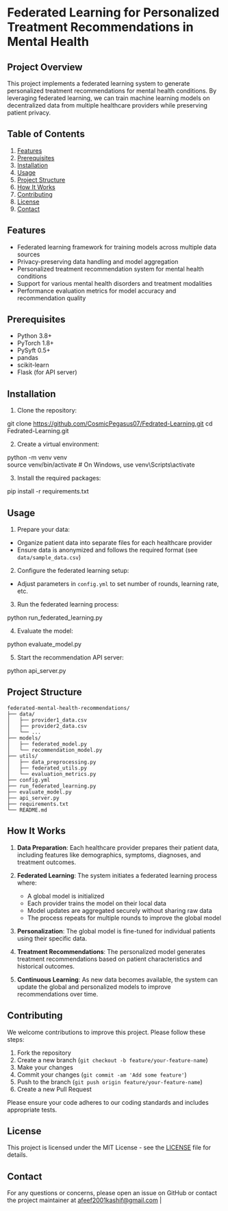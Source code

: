 # Federated Learning for Personalized Treatment Recommendations in Mental Health

## Project Overview

This project implements a federated learning system to generate personalized treatment recommendations for mental health conditions. By leveraging federated learning, we can train machine learning models on decentralized data from multiple healthcare providers while preserving patient privacy.

## Table of Contents

1. [Features](#features)
2. [Prerequisites](#prerequisites)
3. [Installation](#installation)
4. [Usage](#usage)
5. [Project Structure](#project-structure)
6. [How It Works](#how-it-works)
7. [Contributing](#contributing)
8. [License](#license)
9. [Contact](#contact)

## Features

- Federated learning framework for training models across multiple data sources
- Privacy-preserving data handling and model aggregation
- Personalized treatment recommendation system for mental health conditions
- Support for various mental health disorders and treatment modalities
- Performance evaluation metrics for model accuracy and recommendation quality

## Prerequisites

- Python 3.8+
- PyTorch 1.8+
- PySyft 0.5+
- pandas
- scikit-learn
- Flask (for API server)

## Installation

1. Clone the repository:

git clone https://github.com/CosmicPegasus07/Fedrated-Learning.git
cd Fedrated-Learning.git

2. Create a virtual environment:

python -m venv venv            
source venv/bin/activate  # On Windows, use venv\Scripts\activate

3. Install the required packages:

pip install -r requirements.txt

## Usage

1. Prepare your data:
- Organize patient data into separate files for each healthcare provider
- Ensure data is anonymized and follows the required format (see `data/sample_data.csv`)

2. Configure the federated learning setup:
- Adjust parameters in `config.yml` to set number of rounds, learning rate, etc.

3. Run the federated learning process:

python run_federated_learning.py

4. Evaluate the model:

python evaluate_model.py

5. Start the recommendation API server:

python api_server.py

## Project Structure
```text
federated-mental-health-recommendations/
├── data/
│   ├── provider1_data.csv
│   ├── provider2_data.csv
│   └── ...
├── models/
│   ├── federated_model.py
│   └── recommendation_model.py
├── utils/
│   ├── data_preprocessing.py
│   ├── federated_utils.py
│   └── evaluation_metrics.py
├── config.yml
├── run_federated_learning.py
├── evaluate_model.py
├── api_server.py
├── requirements.txt
└── README.md
```
## How It Works

1. **Data Preparation**: Each healthcare provider prepares their patient data, including features like demographics, symptoms, diagnoses, and treatment outcomes.

2. **Federated Learning**: The system initiates a federated learning process where:
   - A global model is initialized
   - Each provider trains the model on their local data
   - Model updates are aggregated securely without sharing raw data
   - The process repeats for multiple rounds to improve the global model

3. **Personalization**: The global model is fine-tuned for individual patients using their specific data.

4. **Treatment Recommendations**: The personalized model generates treatment recommendations based on patient characteristics and historical outcomes.

5. **Continuous Learning**: As new data becomes available, the system can update the global and personalized models to improve recommendations over time.

## Contributing

We welcome contributions to improve this project. Please follow these steps:

1. Fork the repository
2. Create a new branch (`git checkout -b feature/your-feature-name`)
3. Make your changes
4. Commit your changes (`git commit -am 'Add some feature'`)
5. Push to the branch (`git push origin feature/your-feature-name`)
6. Create a new Pull Request

Please ensure your code adheres to our coding standards and includes appropriate tests.

## License

This project is licensed under the MIT License - see the [LICENSE](LICENSE) file for details.

## Contact

For any questions or concerns, please open an issue on GitHub or contact the project maintainer at afeef2001kashif@gmail.com |                 
